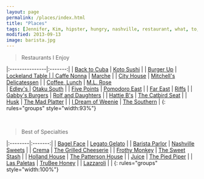 ```yaml
---
layout: page
permalink: /places/index.html
title: "Places"
tags: [Jennifer, Kim, hipster, hungry, nashville, restaurant, what, to, eat, do]
modified: 2013-09-13
image: barista.jpg
---
```

>Restaurants I Enjoy

|:---------------|:-------:|
| <a href="http://www.yelp.com/biz/back-to-cuba-nashville">Back to Cuba</a>   | 	<a href="http://www.kotosushibar.com">	Koto Sushi</a>   |
| <a href="http://www.burger-up.com">Burger Up</a>   | 	<a href="http://lockelandtable.com">Lockeland Table | 
| <a href="http://caffenonna.com">Caffe Nonna</a>   | 	<a href="http://www.marcheartisanfoods.com">Marche</a>   |
| <a href="http://cityhousenashville.com">City House</a>   | <a href="http://www.mitchelldeli.com">Mitchell's Delicatessen</a>   |
| <a href="http://www.coffeelunchnashville.com">Coffee, Lunch</a>   | <a href="http://ml-rose.com">M.L. Rose</a>   
| <a href="http://edleysbbq.com">Edley's </a>   | <a href="http://otakusouth.com">Otaku South</a>   |
| <a href="http://fivepointspizza.com">Five Points</a>   | <a href="http://pomodoroeast.com">Pomodoro East</a>   |
| <a href="http://www.fareastnashville.com">Far East</a>   | <a href="http://www.riffstruck.com">Riffs</a>   |
| <a href="http://gabbysburgersandfries.com">Gabby's Burgers</a>   | <a href="http://rolfanddaughters.com">Rolf and Daughters</a>   |
| <a href="http://www.hattieb.com">Hattie B's</a>   | <a href="https://thecatbirdseatrestaurant.com">The Catbird Seat</a>   |
| <a href="http://www.husknashville.com">Husk</a>   | <a href="http://themadplatterrestaurant.com">The Mad Platter</a>   |
| <a href="http://www.yelp.com/biz/i-dream-of-weenie-nashville">I Dream of Weenie</a>   | <a href="http://thesouthernnashville.com">The Southern</a>   |
{: rules="groups" style="width:93%"}

        

<br>

>Best of Specialties 

|:--------|:-------:|
| <a href="http://www.bagelfacebakery.com">Bagel Face</a>   | <a href="http://legatogelato.com">Legato Gelato</a>   |
| <a href="http://www.baristaparlor.com">Barista Parlor</a>   | <a href="https://nashvillesweets.com">Nashville Sweets</a>   |
| <a href="http://www.crema-coffee.com">Crema</a>   | <a href="http://thegrilledcheeserietruck.com">The Grilled Cheeserie</a>   |
| <a href="http://frothymonkey.com">Frothy Monkey</a>   | <a href="http://thesweetstash.com">The Sweet Stash</a>   |
| <a href="http://www.hollandhousebarandrefuge.com">Holland House</a>   | <a href="http://www.thepattersonnashville.com">The Patterson House</a>   |
| <a href="http://www.thejuicenashville.com">Juice</a>   | <a href="http://www.thepiedpipercreamery.com">The Pied Piper</a>   |
| <a href="http://www.yelp.com/biz/las-paletas-gourmet-popsicles-nashville">Las Paletas</a>   | <a href="http://www.trubeehoney.com">TruBee Honey</a>   |
| <a href="http://www.lazzaroli.com">Lazzaroli</a>   |    |
{: rules="groups" style="width:100%"}
